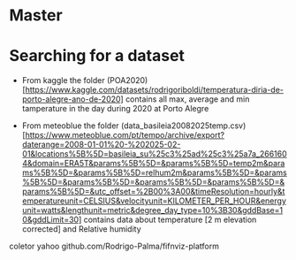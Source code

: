 # Master

# Searching for a dataset

* From kaggle the folder (POA2020)[https://www.kaggle.com/datasets/rodrigoriboldi/temperatura-diria-de-porto-alegre-ano-de-2020] contains all max, average and min tamperature in the day during 2020 at Porto Alegre

* From meteoblue the folder (data_basileia20082025temp.csv)[https://www.meteoblue.com/pt/tempo/archive/export?daterange=2008-01-01%20-%202025-02-01&locations%5B%5D=basileia_su%25c3%25ad%25c3%25a7a_2661604&domain=ERA5T&params%5B%5D=&params%5B%5D=temp2m&params%5B%5D=&params%5B%5D=relhum2m&params%5B%5D=&params%5B%5D=&params%5B%5D=&params%5B%5D=&params%5B%5D=&params%5B%5D=&utc_offset=%2B00%3A00&timeResolution=hourly&temperatureunit=CELSIUS&velocityunit=KILOMETER_PER_HOUR&energyunit=watts&lengthunit=metric&degree_day_type=10%3B30&gddBase=10&gddLimit=30] contains data about temperature [2 m elevation corrected] and Relative humidity


coletor yahoo
github.com/Rodrigo-Palma/fifnviz-platform